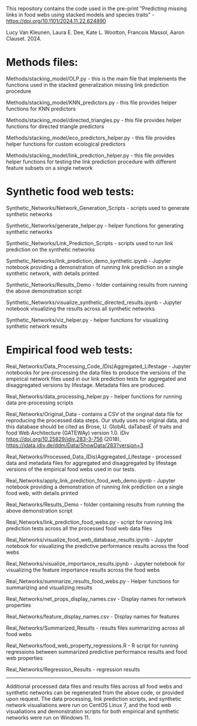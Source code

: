 This repository contains the code used in the pre-print "Predicting missing links in food webs using stacked models and species traits" -  https://doi.org/10.1101/2024.11.22.624890

Lucy Van Kleunen, Laura E. Dee, Kate L. Wootton, Francois Massol, Aaron Clauset. 2024.

# Methods files:

Methods/stacking_model/OLP.py - this is the main file that implements the functions used in the stacked generalization missing link prediction procedure

Methods/stacking_model/KNN_predictors.py - this file provides helper functions for KNN predictors

Methods/stacking_model/directed_triangles.py - this file provides helper functions for directed triangle predictors

Methods/stacking_model/eco_predictors_helper.py - this file provides helper functions for custom ecological predictors

Methods/stacking_model/link_prediction_helper.py - this file provides helper functions for testing the link prediction procedure with different feature subsets on a single network

# Synthetic food web tests:

Synthetic_Networks/Network_Generation_Scripts - scripts used to generate synthetic networks

Synthetic_Networks/generate_helper.py - helper functions for generating synthetic networks

Synthetic_Networks/Link_Prediction_Scripts - scripts used to run link prediction on the synthetic networks

Synthetic_Networks/link_prediction_demo_synthetic.ipynb - Jupyter notebook providing a demonstration of running link prediction on a single synthetic network, with details printed

Synthetic_Networks/Results_Demo - folder containing results from running the above demonstration script

Synthetic_Networks/visualize_synthetic_directed_results.ipynb - Jupyter notebook visualizing the results across all synthetic networks

Synthetic_Networks/viz_helper.py - helper functions for visualizing synthetic network results

# Empirical food web tests:

Real_Networks/Data_Processing_Code_(Dis)Aggregated_Lifestage - Jupyter notebooks for pre-processing the data files to produce the versions of the empirical network files used in our link prediction tests for aggregated and disaggregated versions by lifestage. Metadata files are produced.

Real_Networks/data_processing_helper.py - helper functions for running data pre-processing scripts

Real_Networks/Original_Data - contains a CSV of the original data file for reproducing the processed data steps. Our study uses no original data, and this database should be cited as Brose, U. GlobAL daTabasE of traits and food Web Architecture (GATEWAy) version 1.0. iDiv https://doi.org/10.25829/idiv.283-3-756 (2018), https://idata.idiv.de/ddm/Data/ShowData/283?version=3

Real_Networks/Processed_Data_(Dis)Aggregated_Lifestage - processed data and metadata files for aggregated and disaggregated by lifestage versions of the empirical food webs used in our tests.

Real_Networks/apply_link_prediction_food_web_demo.ipynb - Jupyter notebook providing a demonstration of running link prediction on a single food web, with details printed

Real_Networks/Results_Demo - folder containing results from running the above demonstration script

Real_Networks/link_prediction_food_webs.py - script for running link prediction tests across all the processed food web data files

Real_Networks/visualize_food_web_database_results.ipynb - Jupyter notebook for visualizing the predictive performance results across the food webs

Real_Networks/visualize_importance_results.ipynb - Jupyter notebook for visualizing the feature importance results across the food webs

Real_Networks/summarize_results_food_webs.py - Helper functions for summarizing and visualizing results

Real_Networks/net_props_display_names.csv - Display names for network properties

Real_Networks/feature_display_names.csv - Display names for features

Real_Networks/Summarized_Results - results files summarizing across all food webs

Real_Networks/food_web_property_regressions.R - R script for running regressions between summarized predictive performance results and food web properties

Real_Networks/Regression_Results - regression results

----------------------------------------------------------------------------------------------------------------------------------------------------------
Additional processed data files and results files across all food webs and synthetic networks can be regenerated from the above code, or provided upon request. The data processing, link prediction scripts, and synthetic network visualiations were run on CentOS Linux 7, and the food web visualiations and demonstration scripts for both empirical and synthetic networks were run on Windows 11.


